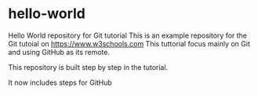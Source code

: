 # hello-world
Hello World repository for Git tutorial
This is an example repository for the Git tutoial on https://www.w3schools.com
This tuttorial focus mainly on Git and using GitHub as its remote.

This repository is built step by step in the tutorial.

It now includes steps for GitHub
